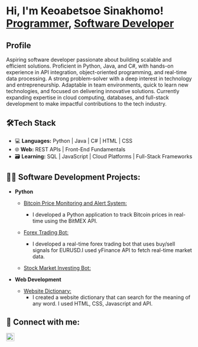 <h1>Hi, I'm Keoabetsoe Sinakhomo! <br/><a href="https://github.com/joshmadakor1">Programmer</a>, <a href="https://www.linkedin.com/in/joshmadakor/">Software Developer</a>

<h2>Profile</h2>

<p>Aspiring software developer passionate about building scalable and efficient solutions. Proficient in Python, Java, and C#, with hands-on experience in API integration, object-oriented programming, and real-time data processing. A strong problem-solver with a deep interest in technology and entrepreneurship. Adaptable in team environments, quick to learn new technologies, and focused on delivering innovative solutions. Currently expanding expertise in cloud computing, databases, and full-stack development to make impactful contributions to the tech industry.</p>

<h2>🛠Tech Stack</h2>

- 💻 **Languages:** Python | Java | C# | HTML | CSS
- 🌐 **Web:** REST APIs | Front-End Fundamentals
- 🗃️ **Learning:** SQL | JavaScript | Cloud Platforms | Full-Stack Frameworks

<h2>👨‍💻 Software Development Projects:</h2>

- <b>Python</b>
  - [Bitcoin Price Monitoring and Alert System:](https://github.com/keoabetsoe/Bitcoin-Price-Monitoring-and-Alert-System)
    - I developed a Python application to track Bitcoin prices in real-time using the BitMEX API.
  
  - [Forex Trading Bot:](https://github.com/keoabetsoe/Forex-Trading-Indicator/blob/main/forex%20trading%20indicator.py)
    - I developed a real-time forex trading bot that uses buy/sell signals for EURUSD.I used yFinance API to fetch real-time market data.
   
  - [Stock Market Investing Bot:](https://github.com/keoabetsoe/Stock-Market-Investing-Bot/blob/main/Stock%20Market%20Bot.py) 
    
- <b>Web Development</b>
  - [Website Dictionary:](https://github.com/Keoabetsoe1217 )
     - I created a website dictionary that can search for the meaning of any word. I used HTML, CSS, Javascript 
    and API. 

<h2> 🤳 Connect with me:</h2>

[<img align="left" alt="Keoabetsoe Sinakhomo | LinkedIn" width="22px" src="https://cdn.jsdelivr.net/npm/simple-icons@v3/icons/linkedin.svg" />][linkedin]

[linkedin]: www.linkedin.com/in/keabetsoe-sinakhomo-969a25299 
